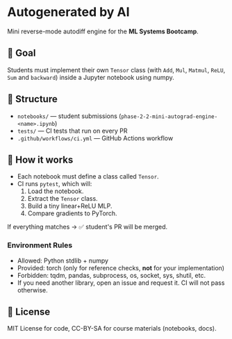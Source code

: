 # Autogenerated by AI

Mini reverse-mode autodiff engine for the **ML Systems Bootcamp**.

## 🚀 Goal
Students must implement their own `Tensor` class (with `Add`, `Mul`, `Matmul`, `ReLU`, `Sum` and `backward`) inside a Jupyter notebook using numpy.

## 📂 Structure
- `notebooks/` — student submissions (`phase-2-2-mini-autograd-engine-<name>.ipynb`)  
- `tests/` — CI tests that run on every PR  
- `.github/workflows/ci.yml` — GitHub Actions workflow  

## 🧪 How it works
- Each notebook must define a class called `Tensor`.  
- CI runs `pytest`, which will:  
  1. Load the notebook.  
  2. Extract the `Tensor` class.  
  3. Build a tiny linear+ReLU MLP.  
  4. Compare gradients to PyTorch.  

If everything matches → ✅ student's PR will be merged.

### Environment Rules
- Allowed: Python stdlib + numpy
- Provided: torch (only for reference checks, **not** for your implementation)
- Forbidden: tqdm, pandas, subprocess, os, socket, sys, shutil, etc.
- If you need another library, open an issue and request it. CI will not pass otherwise.

## 📜 License
MIT License for code, CC-BY-SA for course materials (notebooks, docs).